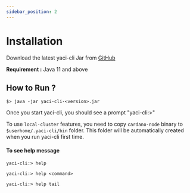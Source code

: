 ```yaml
---
sidebar_position: 2
---
```


# Installation

Download the latest yaci-cli Jar from [GitHub](https://github.com/bloxbean/yaci-cli/) 

**Requirement :**  Java 11 and above

[//]: # (a. Native Binary)

[//]: # ()
[//]: # (Supported Platforms :  Ubuntu &#40;amd64&#41;, Mac OS &#40;Intel / M1&#41;)

## How to Run ?

```shell
$> java -jar yaci-cli-<version>.jar
```
Once you start yaci-cli, you should see a prompt "yaci-cli:>"

To use ``local-cluster`` features, you need to copy ``cardano-node`` binary to ``$userhome/.yaci-cli/bin`` folder. This folder
will be automatically created when you run yaci-cli first time.

#### To see help message

```
yaci-cli:> help

yaci-cli:> help <command>

yaci-cli:> help tail
```

